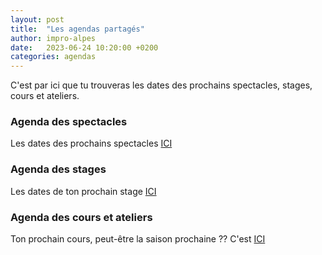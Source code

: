 ```yaml
---
layout: post
title:  "Les agendas partagés"
author: impro-alpes
date:   2023-06-24 10:20:00 +0200
categories: agendas
---
```


C'est par ici que tu trouveras les dates des prochains spectacles, stages, cours et ateliers.

### Agenda des spectacles
Les dates des prochains spectacles [ICI](/impro/agendas/spectacles)

### Agenda des stages
Les dates de ton prochain stage [ICI](/impro/agendas/stages)

### Agenda des cours et ateliers
Ton prochain cours, peut-être la saison prochaine ?? C'est [ICI](/impro/agendas/cours-et-ateliers)

